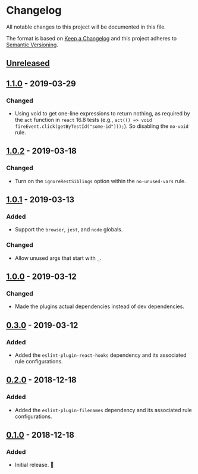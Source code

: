 # Changelog

All notable changes to this project will be documented in this file.

The format is based on [Keep a Changelog](http://keepachangelog.com/en/1.0.0/) and this project adheres to [Semantic Versioning](http://semver.org/spec/v2.0.0.html).

## [Unreleased]

## [1.1.0] - 2019-03-29
### Changed
- Using void to get one-line expressions to return nothing, as required by the `act` function in `react` 16.8 tests (e.g., `act(() => void fireEvent.click(getByTestId("some-id")));`). So disabling the `no-void` rule.

## [1.0.2] - 2019-03-18
### Changed
- Turn on the `ignoreRestSiblings` option within the `no-unused-vars` rule.

## [1.0.1] - 2019-03-13
### Added
- Support the `browser`, `jest`, and `node` globals.

### Changed
- Allow unused args that start with `_`.

## [1.0.0] - 2019-03-12
### Changed
- Made the plugins actual dependencies instead of dev dependencies.

## [0.3.0] - 2019-03-12
### Added
- Added the `eslint-plugin-react-hooks` dependency and its associated rule configurations.

## [0.2.0] - 2018-12-18
### Added
- Added the `eslint-plugin-filenames` dependency and its associated rule configurations.

## [0.1.0] - 2018-12-18
### Added
- Initial release. 🎉

[Unreleased]: https://github.com/CultureHQ/eslint-config/compare/v1.1.0...HEAD
[1.1.0]: https://github.com/CultureHQ/eslint-config/compare/v1.0.2...v1.1.0
[1.0.2]: https://github.com/CultureHQ/eslint-config/compare/v1.0.1...v1.0.2
[1.0.1]: https://github.com/CultureHQ/eslint-config/compare/v1.0.0...v1.0.1
[1.0.0]: https://github.com/CultureHQ/eslint-config/compare/v0.3.0...v1.0.0
[0.3.0]: https://github.com/CultureHQ/eslint-config/compare/v0.2.0...v0.3.0
[0.2.0]: https://github.com/CultureHQ/eslint-config/compare/v0.1.0...v0.2.0
[0.1.0]: https://github.com/CultureHQ/eslint-config/compare/a5cb7d...v0.1.0
